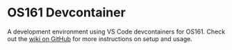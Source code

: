 # OS161 Devcontainer

A development environment using VS Code devcontainers for OS161. Check out the [wiki on GitHub](https://github.com/DFriend01/os161_devcontainer/wiki)
for more instructions on setup and usage.
